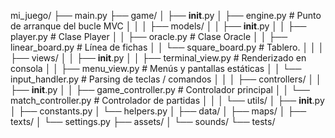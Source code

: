 mi_juego/
├── main.py
├── game/
│   ├── __init__.py
│   ├── engine.py          # Punto de arranque del bucle MVC
│   │
│   ├── models/
│   │   ├── __init__.py
│   │   ├── player.py      # Clase Player
│   │   ├── oracle.py      # Clase Oracle
│   │   ├── linear_board.py   # Línea de fichas
│   │   └── square_board.py   # Tablero.
│   │
│   ├── views/
│   │   ├── __init__.py
│   │   ├── terminal_view.py  # Renderizado en consola
│   │   ├── menu_view.py      # Menús y pantallas estáticas
│   │   └── input_handler.py     # Parsing de teclas / comandos
│   │
│   ├── controllers/
│   │   ├── __init__.py
│   │   ├── game_controller.py   # Controlador principal
│   │   └── match_controller.py   # Controlador de partidas
│   │
│   └── utils/
│       ├── __init__.py
│       ├── constants.py
│       └── helpers.py
│
├── data/
│   ├── maps/
│   ├── texts/
│   └── settings.py
├── assets/
│   └── sounds/
└── tests/